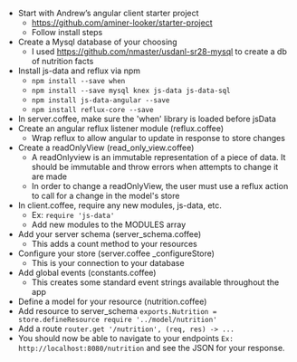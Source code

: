 - Start with Andrew’s angular client starter project
  * https://github.com/aminer-looker/starter-project
  * Follow install steps
- Create a Mysql database of your choosing
  * I used https://github.com/nmaster/usdanl-sr28-mysql to create a db of nutrition facts
- Install js-data and reflux via npm
  * `npm install --save when`
  * `npm install --save mysql knex js-data js-data-sql`
  * `npm install js-data-angular --save`
  * `npm install reflux-core --save`
- In server.coffee, make sure the 'when' library is loaded before jsData
- Create an angular reflux listener module (reflux.coffee)
  * Wrap reflux to allow angular to update in response to store changes
- Create a readOnlyView (read_only_view.coffee)
  * A readOnlyview is an immutable representation of a piece of data. It should be immutable and throw errors when attempts to change it are made
  * In order to change a readOnlyView, the user must use a reflux action to call for a change in the model's store
- In client.coffee, require any new modules, js-data, etc.
  * Ex: `require 'js-data'`
  * Add new modules to the MODULES array
- Add your server schema (server_schema.coffee)
  * This adds a count method to your resources
- Configure your store (server.coffee  _configureStore)
  * This is your connection to your database
- Add global events (constants.coffee)
  * This creates some standard event strings available throughout the app
- Define a model for your resource (nutrition.coffee)
- Add resource to server_schema `exports.Nutrition = store.defineResource require '../model/nutrition'`
- Add a route `router.get '/nutrition', (req, res) -> ...`
- You should now be able to navigate to your endpoints `Ex: http://localhost:8080/nutrition` and see the JSON for your response.

